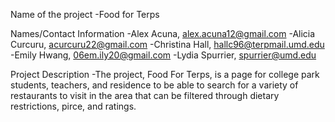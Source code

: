 Name of the project
-Food for Terps

Names/Contact Information
-Alex Acuna, alex.acuna12@gmail.com
-Alicia Curcuru, acurcuru22@gmail.com
-Christina Hall, hallc96@terpmail.umd.edu
-Emily Hwang, 06em.ily20@gmail.com
-Lydia Spurrier, spurrier@umd.edu

Project Description
-The project, Food For Terps, is a page for college park students, teachers, and residence to be able to search for a variety of restaurants to visit in the area that can be filtered through dietary restrictions, pirce, and ratings.